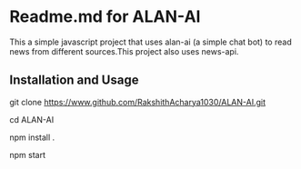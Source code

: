 # Readme.md for ALAN-AI
This a simple javascript project that uses alan-ai (a simple chat bot) to read news from different sources.This project also uses news-api.

## Installation and Usage

git clone https://www.github.com/RakshithAcharya1030/ALAN-AI.git

cd ALAN-AI

npm install .

npm start